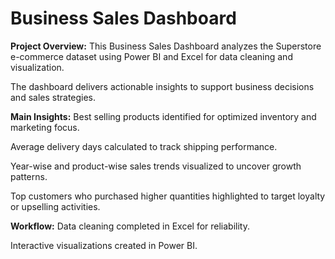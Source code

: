 <h1>Business Sales Dashboard</h1>

**Project Overview:**
This Business Sales Dashboard analyzes the Superstore e-commerce dataset using Power BI and Excel for data cleaning and visualization. 

The dashboard delivers actionable insights to support business decisions and sales strategies.

**Main Insights:**
Best selling products identified for optimized inventory and marketing focus.

Average delivery days calculated to track shipping performance.

Year-wise and product-wise sales trends visualized to uncover growth patterns.

Top customers who purchased higher quantities highlighted to target loyalty or upselling activities.

**Workflow:**
Data cleaning completed in Excel for reliability.

Interactive visualizations created in Power BI.
